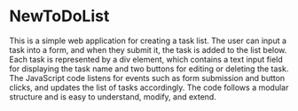 # NewToDoList

This is a simple web application for creating a task list. The user can input a task into a form, and when they submit it, the task is added to the list below. Each task is represented by a div element, which contains a text input field for displaying the task name and two buttons for editing or deleting the task. The JavaScript code listens for events such as form submission and button clicks, and updates the list of tasks accordingly. The code follows a modular structure and is easy to understand, modify, and extend.
